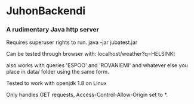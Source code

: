 # JuhonBackendi

### A rudimentary Java http server

Requires superuser rights to run.
java -jar jubatest.jar

Can be tested through browser with: 
localhost/weather?q=HELSINKI

also works with queries 'ESPOO' and 'ROVANIEMI' and whatever else you place in data/ folder using the same form.

Tested to work with openjdk 1.8 on Linux

Only handles GET requests, Access-Control-Allow-Origin set to *.
